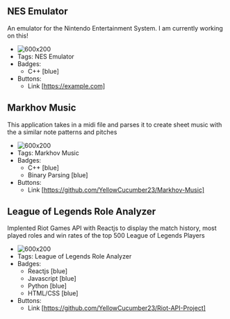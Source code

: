 ## NES Emulator
An emulator for the Nintendo Entertainment System. I am currently working on this!
- ![600x200](https://via.placeholder.com/600x200)
- Tags: NES Emulator
- Badges:
  - C++ [blue]
- Buttons:
  - Link [https://example.com]

## Markhov Music
This application takes in a midi file and parses it to create sheet music with the a similar note patterns and pitches
- ![600x200](https://via.placeholder.com/600x200)
- Tags: Markhov Music
- Badges:
  - C++ [blue]
  - Binary Parsing [blue]
- Buttons:
  - Link [https://github.com/YellowCucumber23/Markhov-Music]

## League of Legends Role Analyzer
Implented Riot Games API with Reactjs to display the match history, most played roles and win rates of the top 500 League of Legends Players
- ![600x200](https://via.placeholder.com/600x200)
- Tags: League of Legends Role Analyzer
- Badges:
  - Reactjs [blue]
  - Javascript [blue]
  - Python [blue]
  - HTML/CSS [blue]
- Buttons:
  - Link [https://github.com/YellowCucumber23/Riot-API-Project]